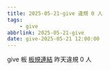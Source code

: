 ```yaml
---
title: 2025-05-21-give 違規 0 人
tags:
    - give
abbrlink: 2025-05-21-give
date: give-2025-05-21 12:00:00
---
```

give 板 [板規連結](https://www.ptt.cc/bbs/give/M.1612495900.A.C32.html)
昨天違規 0 人
